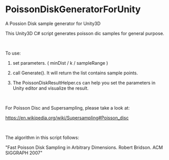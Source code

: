 # PoissonDiskGeneratorForUnity
A Possion Disk sample generator for Unity3D

This Unity3D C# script generates poisson dic samples for general purpose.</p>  <p>&nbsp;

To use:</p><p>
1. set parameters. ( minDist / k / sampleRange ) </p><p>
2. call Generate(). It will return the list contains sample points.</p><p>
3. The PoissonDiskResultHelper.cs can help you set the parameters in Unity editor and visualize the result.</p>  <p>&nbsp;

For Poisson Disc and Supersampling, please take a look at:</p><p>
https://en.wikipedia.org/wiki/Supersampling#Poisson_disc</p>  <p>&nbsp;

The algorithm in this script follows:</p><p>
"Fast Poisson Disk Sampling in Arbitrary Dimensions. Robert Bridson. ACM SIGGRAPH 2007"
